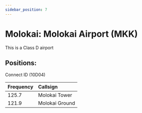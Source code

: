 ```yaml
---
sidebar_position: 7
---
```

# Molokai: Molokai Airport (MKK)

This is a Class D airport

## Positions:  
Connect ID (10D04)

| Frequency | Callsign |
| :---- | :---- |
| 125.7 | Molokai Tower |
| 121.9 | Molokai Ground  |

